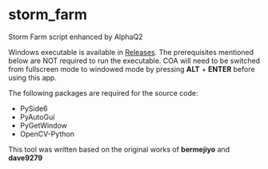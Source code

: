 # storm_farm
Storm Farm script enhanced by AlphaQ2

Windows executable is available in [Releases](https://github.com/sureshk75/storm_farm/releases/). The prerequisites mentioned below are NOT required to run the executable. COA will need to be switched from fullscreen mode to windowed mode by pressing __ALT__ + __ENTER__ before using this app.

The following packages are required for the source code:
- PySide6
- PyAutoGui
- PyGetWindow
- OpenCV-Python

This tool was written based on the original works of **bermejiyo** and **dave9279**
